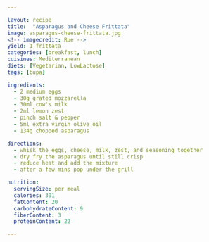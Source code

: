 ```yaml
---

layout: recipe
title:  "Asparagus and Cheese Frittata"
image: asparagus-cheese-frittata.jpg
<!-- imagecredit: Rue -->
yield: 1 frittata
categories: [breakfast, lunch]
cuisines: Mediterranean
diets: [Vegetarian, LowLactose]
tags: [bupa]

ingredients:
  - 2 medium eggs
  - 30g grated mozzarella
  - 30ml cow's milk
  - 2ml lemon zest
  - pinch salt & pepper
  - 5ml extra virgin olive oil
  - 134g chopped asparagus

directions:
  - whisk the eggs, cheese, milk, zest, and seasoning together
  - dry fry the asparagus until still crisp
  - reduce heat and add the mixture
  - after a few mins pop under the grill

nutrition:
  servingSize: per meal
  calories: 301
  fatContent: 20
  carbohydrateContent: 9
  fiberContent: 3
  proteinContent: 22

---
```

